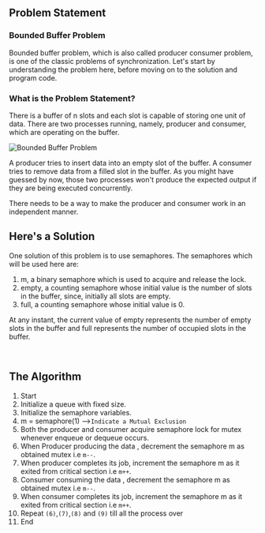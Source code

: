 ## Problem Statement

<h3>Bounded Buffer Problem</h3>
<p>Bounded buffer problem, which is also called producer consumer problem, is one of the classic problems of synchronization. Let's start by understanding the problem here, before moving on to the solution and program code.</p>

<h3>What is the Problem Statement?</h3>

<p>There is a buffer of n slots and each slot is capable of storing one unit of data. There are two processes running, namely, producer and consumer, which are operating on the buffer.</p>

<img src="https://static.studytonight.com/operating-system/images/bounded-buffer-problem.png" alt="Bounded Buffer Problem">

<p>A producer tries to insert data into an empty slot of the buffer. A consumer tries to remove data from a filled slot in the buffer. As you might have guessed by now, those two processes won't produce the expected output if they are being executed concurrently.</p>

<p>There needs to be a way to make the producer and consumer work in an independent manner.</p>

## Here's a Solution

<p>One solution of this problem is to use semaphores. The semaphores which will be used here are:</p>

1. m, a binary semaphore which is used to acquire and release the lock.  
2. empty, a counting semaphore whose initial value is the number of slots in the buffer, since, initially all slots are empty.  
3. full, a counting semaphore whose initial value is 0.  

<p>At any instant, the current value of empty represents the number of empty slots in the buffer and full represents the number of occupied slots in the buffer.</p>
<br>

## The Algorithm

1. Start  
2. Initialize a queue with fixed size.  
3. Initialize the semaphore variables.  
4. m = semaphore(1) -->`Indicate a Mutual Exclusion`  
5. Both the producer and consumer acquire semaphore lock for mutex whenever enqueue or dequeue occurs.  
6. When Producer producing the data , decrement the semaphore m as obtained mutex i.e `m--`.  
7. When producer completes its job, increment the semaphore m as it exited from critical section i.e `m++`.  
8. Consumer consuming the data , decrement the semaphore m as obtained mutex i.e `m--`.  
9. When consumer completes its job, increment the semaphore m as it exited from critical section i.e `m++`. 
10. Repeat `(6)`,`(7)`,`(8)` and `(9)` till all the process over  
11. End  
